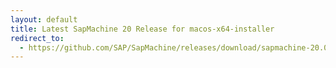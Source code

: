 ```yaml
---
layout: default
title: Latest SapMachine 20 Release for macos-x64-installer
redirect_to:
  - https://github.com/SAP/SapMachine/releases/download/sapmachine-20.0.1/sapmachine-jdk-20.0.1_macos-x64_bin.dmg
---
```

